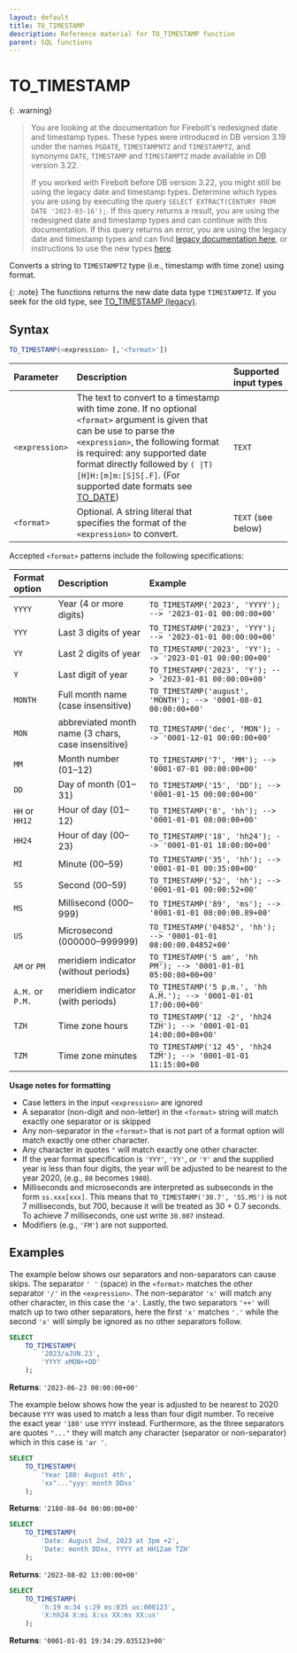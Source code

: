 ```yaml
---
layout: default
title: TO_TIMESTAMP
description: Reference material for TO_TIMESTAMP function
parent: SQL functions
---
```


# TO_TIMESTAMP

{: .warning}
  >You are looking at the documentation for Firebolt's redesigned date and timestamp types.
  >These types were introduced in DB version 3.19 under the names `PGDATE`, `TIMESTAMPNTZ` and `TIMESTAMPTZ`, and synonyms `DATE`, `TIMESTAMP` and `TIMESTAMPTZ` made available in DB version 3.22.
  >
  >If you worked with Firebolt before DB version 3.22, you might still be using the legacy date and timestamp types.
  >Determine which types you are using by executing the query `SELECT EXTRACT(CENTURY FROM DATE '2023-03-16');`.
  >If this query returns a result, you are using the redesigned date and timestamp types and can continue with this documentation.
  >If this query returns an error, you are using the legacy date and timestamp types and can find [legacy documentation here](../../general-reference/egacy-date-timestamp.md#legacy-date-and-timestamp-functions), or instructions to use the new types [here](../../release-notes/release-notes.md#date-and-timestamp-names-available-for-new-data-types).

Converts a string to `TIMESTAMPTZ` type (i.e., timestamp with time zone) using format.

{: .note}
The functions returns the new date data type `TIMESTAMPTZ`. If you seek for the old type, see [TO_TIMESTAMP (legacy)](../functions-reference/to-timestamp.md).

## Syntax

```sql
TO_TIMESTAMP(<expression> [,'<format>'])
```

| Parameter      | Description                                                                                                                                                                                                                                                                                                                                | Supported input types |
| :------------- | :----------------------------------------------------------------------------------------------------------------------------------------------------------------------------------------------------------------------------------------------------------------------------------------------------------------------------------------- | :-------------------- |
| `<expression>` | The text to convert to a timestamp with time zone. If no optional `<format>` argument is given that can be use to parse the `<expression>`, the following format is required: any supported date format directly followed by `( \|T)[H]H:[m]m:[S]S[.F]`. (For supported date formats see [TO_DATE](../functions-reference/to-date-new.md)) | `TEXT`                |
| `<format>`     | Optional. A string literal that specifies the format of the `<expression>` to convert.                                                                                                                                                                                                                                                     | `TEXT` (see below)    |

Accepted `<format>` patterns include the following specifications:

| Format option    | Description                                        | Example                                                              |
| :--------------- | :------------------------------------------------- | :------------------------------------------------------------------- |
| `YYYY`           | Year (4 or more digits)                            | `TO_TIMESTAMP('2023', 'YYYY'); --> '2023-01-01 00:00:00+00'`         |
| `YYY`            | Last 3 digits of year                              | `TO_TIMESTAMP('2023', 'YYY'); --> '2023-01-01 00:00:00+00'`          |
| `YY`             | Last 2 digits of year                              | `TO_TIMESTAMP('2023', 'YY'); --> '2023-01-01 00:00:00+00'`           |
| `Y`              | Last digit of year                                 | `TO_TIMESTAMP('2023', 'Y'); --> '2023-01-01 00:00:00+00'`            |
| `MONTH`          | Full month name (case insensitive)                 | `TO_TIMESTAMP('august', 'MONTH'); --> '0001-08-01 00:00:00+00'`      |
| `MON`            | abbreviated month name (3 chars, case insensitive) | `TO_TIMESTAMP('dec', 'MON'); --> '0001-12-01 00:00:00+00'`           |
| `MM`             | Month number (01–12)                               | `TO_TIMESTAMP('7', 'MM'); --> '0001-07-01 00:00:00+00'`              |
| `DD`             | Day of month (01–31)                               | `TO_TIMESTAMP('15', 'DD'); --> '0001-01-15 00:00:00+00'`             |
| `HH` or `HH12`   | Hour of day (01–12)                                | `TO_TIMESTAMP('8', 'hh'); --> '0001-01-01 08:00:00+00'`              |
| `HH24`           | Hour of day (00–23)                                | `TO_TIMESTAMP('18', 'hh24'); --> '0001-01-01 18:00:00+00'`           |
| `MI`             | Minute (00–59)                                     | `TO_TIMESTAMP('35', 'hh'); --> '0001-01-01 00:35:00+00'`             |
| `SS`             | Second (00–59)                                     | `TO_TIMESTAMP('52', 'hh'); --> '0001-01-01 00:00:52+00'`             |
| `MS`             | Millisecond (000–999)                              | `TO_TIMESTAMP('89', 'ms'); --> '0001-01-01 08:00:00.89+00'`          |
| `US`             | Microsecond (000000–999999)                        | `TO_TIMESTAMP('04852', 'hh'); --> '0001-01-01 08:00:00.04852+00'`    |
| `AM` or `PM `    | meridiem indicator (without periods)               | `TO_TIMESTAMP('5 am', 'hh PM'); --> '0001-01-01 05:00:00+00+00'`     |
| `A.M.` or `P.M.` | meridiem indicator (with periods)                  | `TO_TIMESTAMP('5 p.m.', 'hh A.M.'); --> '0001-01-01 17:00:00+00'`    |
| `TZH`            | Time zone hours                                    | `TO_TIMESTAMP('12 -2', 'hh24 TZH'); --> '0001-01-01 14:00:00+00+00'` |
| `TZM`            | Time zone minutes                                  | `TO_TIMESTAMP('12 45', 'hh24 TZM'); --> '0001-01-01 11:15:00+00`     |

**Usage notes for formatting**

- Case letters in the input `<expression>` are ignored
- A separator (non-digit and non-letter) in the `<format>` string will match exactly one separator or is skipped
- Any non-separator in the `<format>` that is not part of a format option will match exactly one other character.
- Any character in quotes `"` will match exactly one other character.
- If the year format specification is `'YYY'`, `'YY'`, or `'Y'` and the supplied year is less than four digits, the year will be adjusted to be nearest to the year 2020, (e.g., `80` becomes `1980`).
- Milliseconds and microseconds are interpreted as subseconds in the form `ss.xxx[xxx]`. This means that `TO_TIMESTAMP('30.7', 'SS.MS')` is not 7 milliseconds, but 700, because it will be treated as 30 + 0.7 seconds. To achieve 7 milliseconds, one ust write `30.007` instead.
- Modifiers (e.g., `'FM'`) are not supported.

## Examples

The example below shows our separators and non-separators can cause skips. The separator `' '` (space) in the `<format>` matches the other separator `'/'` in the `<expression>`. The non-separator `'x'` will match any other character, in this case the `'a'`. Lastly, the two separators `'++'` will match up to two other separators, here the first `'x'` matches `'.'` while the second `'x'` will simply be ignored as no other separators follow.

```sql
SELECT
    TO_TIMESTAMP(
        '2023/aJUN.23',
        'YYYY xMON++DD'
    );
```

**Returns**: `'2023-06-23 00:00:00+00'`

The example below shows how the year is adjusted to be nearest to 2020 because `YYY` was used to match a less than four digit number. To receive the exact year `'180'` use `YYYY` instead.
Furthermore, as the three separators are quotes `"..."` they will match any character (separator or non-separator) which in this case is `'ar '`.

```sql
SELECT
    TO_TIMESTAMP(
        'Year 180: August 4th',
        'xx"..."yyy: month DDxx'
    );
```

**Returns**: `'2180-08-04 00:00:00+00'`

```sql
SELECT
    TO_TIMESTAMP(
        'Date: August 2nd, 2023 at 3pm +2',
        'Date: month DDxx, YYYY at HH12am TZH'
    );
```

**Returns**: `'2023-08-02 13:00:00+00'`

```sql
SELECT
    TO_TIMESTAMP(
        'h:19 m:34 s:29 ms:035 us:000123',
        'X:hh24 X:mi X:ss XX:ms XX:us'
    );
```

**Returns**: `'0001-01-01 19:34:29.035123+00'`

